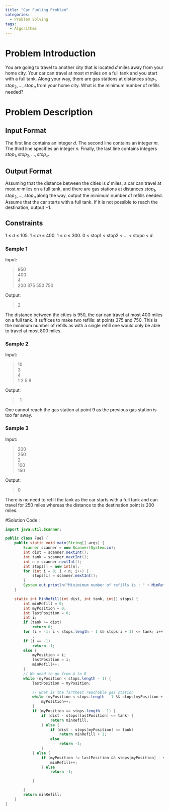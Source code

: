 ```yaml
---
title: "Car Fueling Problem"
categories:
  - Problem Solving
tags:
  - Algorithms
---
```

# Problem Introduction
You are going to travel to another city that is located 𝑑 miles away from your home city. Your car can travel at most 𝑚 miles on a full tank and you start with a full tank. Along your way, there are gas stations at distances $stop_1, stop_2,..., stop_𝑛$ from your home city. What is the minimum number of refills needed?
# Problem Description
## Input Format 
The first line contains an integer 𝑑. The second line contains an integer 𝑚. The third line specifies an integer 𝑛. Finally, the last line contains integers $stop_1, stop_2,..., stop_𝑛$.
## Output Format 
Assuming that the distance between the cities is 𝑑 miles, a car can travel at most 𝑚 miles on a full tank, and there are gas stations at distances $stop_1, stop_2,..., stop_𝑛$ along the way, output the
minimum number of refills needed. Assume that the car starts with a full tank. If it is not possible to
reach the destination, output −1.
## Constraints 
1 ≤ 𝑑 ≤ 105. 1 ≤ 𝑚 ≤ 400. 1 ≤ 𝑛 ≤ 300. 0 < stop1 < stop2 < ... < stop𝑛 < 𝑑.
### Sample 1
Input:
>950
<br>400
<br>4
<br>200 375 550 750

Output:
>2

The distance between the cities is 950, the car can travel at most 400 miles on a full tank. It suffices
to make two refills: at points 375 and 750. This is the minimum number of refills as with a single refill
one would only be able to travel at most 800 miles.

### Sample 2
Input:
>10
<br>3
<br>4
<br>1 2 5 9

Output:
>-1

One cannot reach the gas station at point 9 as the previous gas station is too far away.

### Sample 3
Input:
>200
<br>250
<br>2
<br>100
<br>150

Output:
>0

There is no need to refill the tank as the car starts with a full tank and can travel for 250 miles
whereas the distance to the destination point is 200 miles.

#Solution Code : 
```java
import java.util.Scanner;

public class Fuel {
    public static void main(String[] args) {
        Scanner scanner = new Scanner(System.in);
        int dist = scanner.nextInt();
        int tank = scanner.nextInt();
        int n = scanner.nextInt();
        int stops[] = new int[n];
        for (int i = 0; i < n; i++) {
            stops[i] = scanner.nextInt();
        }
        System.out.println("Minimimum number of refills is : " + MinRefill(dist, tank, stops));
    }

    static int MinRefill(int dist, int tank, int[] stops) {
        int minRefill = 0;
        int myPosition = 0;
        int lastPosition = 0;
        int i;
        if (tank >= dist)
            return 0;
        for (i = -1; i < stops.length - 1 && stops[i + 1] <= tank; i++)
            ;
        if (i == -1)
            return -1;
        else {
            myPosition = i;
            lastPosition = i;
            minRefill++;
        }
        // We need to go from A to B
        while (myPosition < stops.length - 1) {
            lastPosition = myPosition;

            // what is the farthest reachable gas station
            while (myPosition < stops.length - 1 && stops[myPosition + 1] - stops[lastPosition] <= tank) {
                myPosition++;
            }
            if (myPosition == stops.length - 1) {
                if (dist - stops[lastPosition] <= tank) {
                    return minRefill;
                } else {
                    if (dist - stops[myPosition] <= tank)
                        return minRefill + 1;
                    else
                        return -1;
                }
            } else {
                if (myPosition != lastPosition && stops[myPosition] - stops[lastPosition] <= tank) {
                    minRefill++;
                } else
                    return -1;

            }

        }
        return minRefill;
    }
}


```